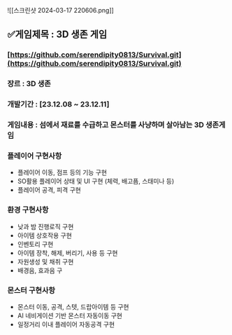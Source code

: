 ![[스크린샷 2024-03-17 220606.png]]

## **✅게임제목** : 3D 생존 게임

### [https://github.com/serendipity0813/Survival.git](https://github.com/serendipity0813/Survival.git)

### 장르 : 3D 생존

### 개발기간 : [23.12.08 ~ 23.12.11]

### 게임내용 : 섬에서 재료를 수급하고 몬스터를 사냥하며 살아남는 3D 생존게임

### 플레이어 구현사항

- 플레이어 이동, 점프 등의 기능 구현
- SO활용 플레이어 상태 및 UI 구현 (체력, 배고픔, 스태미나 등)
- 플레이어 공격, 피격 구현

### 환경 구현사항

- 낮과 밤 진행로직 구현
- 아이템 상호작용 구현
- 인벤토리 구현
- 아이템 장착, 해제, 버리기, 사용 등 구현
- 자원생성 및 채취 구현
- 배경음, 효과음 구

### 몬스터 구현사항

- 몬스터 이동, 공격, 스텟, 드랍아이템 등 구현
- AI 네비게이션 기반 몬스터 자동이동 구현
- 일정거리 이내 플레이어 자동공격 구현